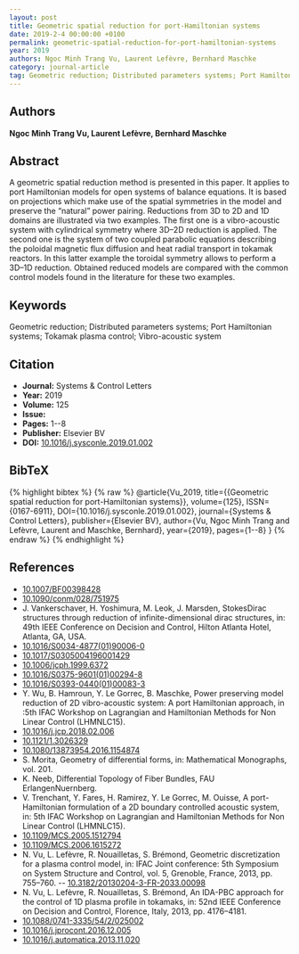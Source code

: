 ```yaml
---
layout: post
title: Geometric spatial reduction for port-Hamiltonian systems
date: 2019-2-4 00:00:00 +0100
permalink: geometric-spatial-reduction-for-port-hamiltonian-systems
year: 2019
authors: Ngoc Minh Trang Vu, Laurent Lefèvre, Bernhard Maschke
category: journal-article
tag: Geometric reduction; Distributed parameters systems; Port Hamiltonian systems; Tokamak plasma control; Vibro-acoustic system
---
```

 
## Authors
**Ngoc Minh Trang Vu, Laurent Lefèvre, Bernhard Maschke**
 
## Abstract
A geometric spatial reduction method is presented in this paper. It applies to port Hamiltonian models for open systems of balance equations. It is based on projections which make use of the spatial symmetries in the model and preserve the “natural” power pairing. Reductions from 3D to 2D and 1D domains are illustrated via two examples. The first one is a vibro-acoustic system with cylindrical symmetry where 3D–2D reduction is applied. The second one is the system of two coupled parabolic equations describing the poloidal magnetic flux diffusion and heat radial transport in tokamak reactors. In this latter example the toroidal symmetry allows to perform a 3D–1D reduction. Obtained reduced models are compared with the common control models found in the literature for these two examples.
 
## Keywords
Geometric reduction; Distributed parameters systems; Port Hamiltonian systems; Tokamak plasma control; Vibro-acoustic system
 
## Citation
- **Journal:** Systems &amp; Control Letters
- **Year:** 2019
- **Volume:** 125
- **Issue:** 
- **Pages:** 1--8
- **Publisher:** Elsevier BV
- **DOI:** [10.1016/j.sysconle.2019.01.002](https://doi.org/10.1016/j.sysconle.2019.01.002)
 
## BibTeX
{% highlight bibtex %}
{% raw %}
@article{Vu_2019,
  title={{Geometric spatial reduction for port-Hamiltonian systems}},
  volume={125},
  ISSN={0167-6911},
  DOI={10.1016/j.sysconle.2019.01.002},
  journal={Systems &amp; Control Letters},
  publisher={Elsevier BV},
  author={Vu, Ngoc Minh Trang and Lefèvre, Laurent and Maschke, Bernhard},
  year={2019},
  pages={1--8}
}
{% endraw %}
{% endhighlight %}
 
## References
- [10.1007/BF00398428](https://doi.org/10.1007/BF00398428)
- [10.1090/conm/028/751975](https://doi.org/10.1090/conm/028/751975)
- J. Vankerschaver, H. Yoshimura, M. Leok, J. Marsden, StokesDirac structures through reduction of infinite-dimensional dirac structures, in: 49th IEEE Conference on Decision and Control, Hilton Atlanta Hotel, Atlanta, GA, USA.
- [10.1016/S0034-4877(01)90006-0](https://doi.org/10.1016/S0034-4877(01)90006-0)
- [10.1017/S0305004196001429](https://doi.org/10.1017/S0305004196001429)
- [10.1006/jcph.1999.6372](https://doi.org/10.1006/jcph.1999.6372)
- [10.1016/S0375-9601(01)00294-8](https://doi.org/10.1016/S0375-9601(01)00294-8)
- [10.1016/S0393-0440(01)00083-3](https://doi.org/10.1016/S0393-0440(01)00083-3)
- Y. Wu, B. Hamroun, Y. Le Gorrec, B. Maschke, Power preserving model reduction of 2D vibro-acoustic system: A port Hamiltonian approach, in :5th IFAC Workshop on Lagrangian and Hamiltonian Methods for Non Linear Control (LHMNLC15).
- [10.1016/j.jcp.2018.02.006](https://doi.org/10.1016/j.jcp.2018.02.006)
- [10.1121/1.3026329](https://doi.org/10.1121/1.3026329)
- [10.1080/13873954.2016.1154874](https://doi.org/10.1080/13873954.2016.1154874)
- S. Morita, Geometry of differential forms, in: Mathematical Monographs, vol. 201.
- K. Neeb, Differential Topology of Fiber Bundles, FAU ErlangenNuernberg.
- V. Trenchant, Y. Fares, H. Ramirez, Y. Le Gorrec, M. Ouisse, A port-Hamiltonian formulation of a 2D boundary controlled acoustic system, in: 5th IFAC Workshop on Lagrangian and Hamiltonian Methods for Non Linear Control (LHMNLC15).
- [10.1109/MCS.2005.1512794](https://doi.org/10.1109/MCS.2005.1512794)
- [10.1109/MCS.2006.1615272](https://doi.org/10.1109/MCS.2006.1615272)
- N. Vu, L. Lefèvre, R. Nouailletas, S. Brémond, Geometric discretization for a plasma control model, in: IFAC Joint conference: 5th Symposium on System Structure and Control, vol. 5, Grenoble, France, 2013, pp. 755–760. -- [10.3182/20130204-3-FR-2033.00098](https://doi.org/10.3182/20130204-3-FR-2033.00098)
- N. Vu, L. Lefèvre, R. Nouailletas, S. Brémond, An IDA-PBC approach for the control of 1D plasma profile in tokamaks, in: 52nd IEEE Conference on Decision and Control, Florence, Italy, 2013, pp. 4176–4181.
- [10.1088/0741-3335/54/2/025002](https://doi.org/10.1088/0741-3335/54/2/025002)
- [10.1016/j.jprocont.2016.12.005](https://doi.org/10.1016/j.jprocont.2016.12.005)
- [10.1016/j.automatica.2013.11.020](https://doi.org/10.1016/j.automatica.2013.11.020)


